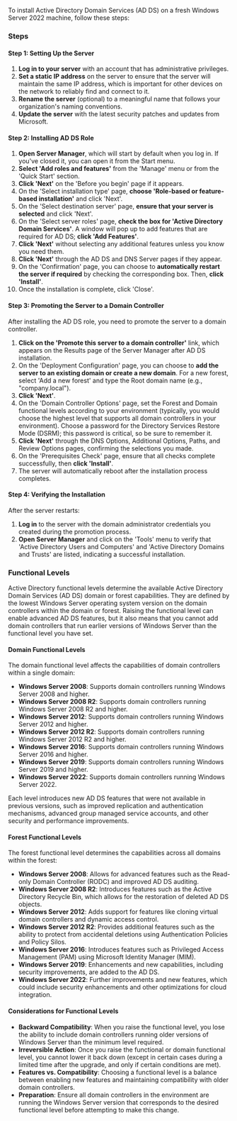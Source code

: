 To install Active Directory Domain Services (AD DS) on a fresh Windows Server 2022 machine, follow these steps:

### Steps

#### Step 1: Setting Up the Server

1. **Log in to your server** with an account that has administrative privileges.
2. **Set a static IP address** on the server to ensure that the server will maintain the same IP address, which is important for other devices on the network to reliably find and connect to it.
3. **Rename the server** (optional) to a meaningful name that follows your organization's naming conventions.
4. **Update the server** with the latest security patches and updates from Microsoft.

#### Step 2: Installing AD DS Role

1. **Open Server Manager**, which will start by default when you log in. If you've closed it, you can open it from the Start menu.
2. **Select 'Add roles and features'** from the 'Manage' menu or from the 'Quick Start' section.
3. **Click 'Next'** on the 'Before you begin' page if it appears.
4. On the 'Select installation type' page, **choose 'Role-based or feature-based installation'** and click 'Next'.
5. On the 'Select destination server' page, **ensure that your server is selected** and click 'Next'.
6. On the 'Select server roles' page, **check the box for 'Active Directory Domain Services'**. A window will pop up to add features that are required for AD DS; **click 'Add Features'**.
7. **Click 'Next'** without selecting any additional features unless you know you need them.
8. **Click 'Next'** through the AD DS and DNS Server pages if they appear.
9. On the 'Confirmation' page, you can choose to **automatically restart the server if required** by checking the corresponding box. Then, **click 'Install'**.
10. Once the installation is complete, click 'Close'.

#### Step 3: Promoting the Server to a Domain Controller

After installing the AD DS role, you need to promote the server to a domain controller.

1. **Click on the 'Promote this server to a domain controller'** link, which appears on the Results page of the Server Manager after AD DS installation.
2. On the 'Deployment Configuration' page, you can choose to **add the server to an existing domain or create a new domain**. For a new forest, select 'Add a new forest' and type the Root domain name (e.g., "company.local").
3. **Click 'Next'**.
4. On the 'Domain Controller Options' page, set the Forest and Domain functional levels according to your environment (typically, you would choose the highest level that supports all domain controllers in your environment). Choose a password for the Directory Services Restore Mode (DSRM); this password is critical, so be sure to remember it.
5. **Click 'Next'** through the DNS Options, Additional Options, Paths, and Review Options pages, confirming the selections you made.
6. On the 'Prerequisites Check' page, ensure that all checks complete successfully, then **click 'Install'**.
7. The server will automatically reboot after the installation process completes.

#### Step 4: Verifying the Installation

After the server restarts:

1. **Log in** to the server with the domain administrator credentials you created during the promotion process.
2. **Open Server Manager** and click on the 'Tools' menu to verify that 'Active Directory Users and Computers' and 'Active Directory Domains and Trusts' are listed, indicating a successful installation.

### Functional Levels

Active Directory functional levels determine the available Active Directory Domain Services (AD DS) domain or forest capabilities. They are defined by the lowest Windows Server operating system version on the domain controllers within the domain or forest. Raising the functional level can enable advanced AD DS features, but it also means that you cannot add domain controllers that run earlier versions of Windows Server than the functional level you have set.

#### Domain Functional Levels

The domain functional level affects the capabilities of domain controllers within a single domain:

- **Windows Server 2008**: Supports domain controllers running Windows Server 2008 and higher.
- **Windows Server 2008 R2**: Supports domain controllers running Windows Server 2008 R2 and higher.
- **Windows Server 2012**: Supports domain controllers running Windows Server 2012 and higher.
- **Windows Server 2012 R2**: Supports domain controllers running Windows Server 2012 R2 and higher.
- **Windows Server 2016**: Supports domain controllers running Windows Server 2016 and higher.
- **Windows Server 2019**: Supports domain controllers running Windows Server 2019 and higher.
- **Windows Server 2022**: Supports domain controllers running Windows Server 2022.

Each level introduces new AD DS features that were not available in previous versions, such as improved replication and authentication mechanisms, advanced group managed service accounts, and other security and performance improvements.

#### Forest Functional Levels

The forest functional level determines the capabilities across all domains within the forest:

- **Windows Server 2008**: Allows for advanced features such as the Read-only Domain Controller (RODC) and improved AD DS auditing.
- **Windows Server 2008 R2**: Introduces features such as the Active Directory Recycle Bin, which allows for the restoration of deleted AD DS objects.
- **Windows Server 2012**: Adds support for features like cloning virtual domain controllers and dynamic access control.
- **Windows Server 2012 R2**: Provides additional features such as the ability to protect from accidental deletions using Authentication Policies and Policy Silos.
- **Windows Server 2016**: Introduces features such as Privileged Access Management (PAM) using Microsoft Identity Manager (MIM).
- **Windows Server 2019**: Enhancements and new capabilities, including security improvements, are added to the AD DS.
- **Windows Server 2022**: Further improvements and new features, which could include security enhancements and other optimizations for cloud integration.

#### Considerations for Functional Levels

- **Backward Compatibility**: When you raise the functional level, you lose the ability to include domain controllers running older versions of Windows Server than the minimum level required.
- **Irreversible Action**: Once you raise the functional or domain functional level, you cannot lower it back down (except in certain cases during a limited time after the upgrade, and only if certain conditions are met).
- **Features vs. Compatibility**: Choosing a functional level is a balance between enabling new features and maintaining compatibility with older domain controllers.
- **Preparation**: Ensure all domain controllers in the environment are running the Windows Server version that corresponds to the desired functional level before attempting to make this change.

